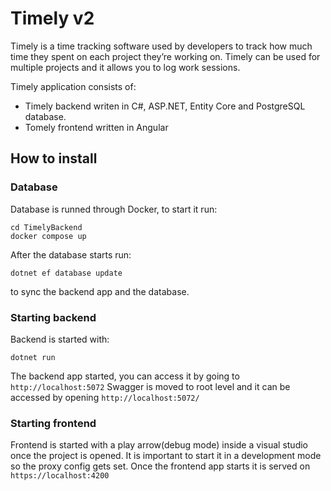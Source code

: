 
# Timely v2
Timely is a time tracking software used by developers to track how much time they spent on each project they’re working on. 
Timely can be used for multiple projects and it allows you to log work sessions.

Timely application consists of:
- Timely backend writen in C#, ASP.NET, Entity Core and PostgreSQL database.
- Tomely frontend written in Angular

## How to install
### Database
Database is runned through Docker, to start it run:

```
cd TimelyBackend
docker compose up
```

After the database starts run:
```
dotnet ef database update
```

to sync the backend app and the database.

### Starting backend
Backend is started with:
```
dotnet run
```
The backend app started, you can access it by going to `http://localhost:5072`
Swagger is moved to root level and it can be accessed by opening `http://localhost:5072/`

### Starting frontend
Frontend is started with a play arrow(debug mode) inside a visual studio once the project is opened. 
It is important to start it in a development mode so the proxy config gets set.
Once the frontend app starts it is served on `https://localhost:4200`
